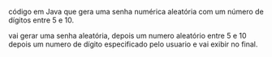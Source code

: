 código em Java que gera uma senha numérica aleatória com um número de dígitos entre 5 e 10.

vai gerar uma senha aleatória, depois um numero aleatório entre 5 e 10 depois um numero de dígito especificado pelo usuario e vai exibir no final.